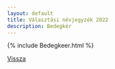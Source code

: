 ```yaml
---
layout: default
title: Választási névjegyzék 2022
description: Bedegkér
---
```


{% include Bedegkeer.html %}

[Vissza](./)